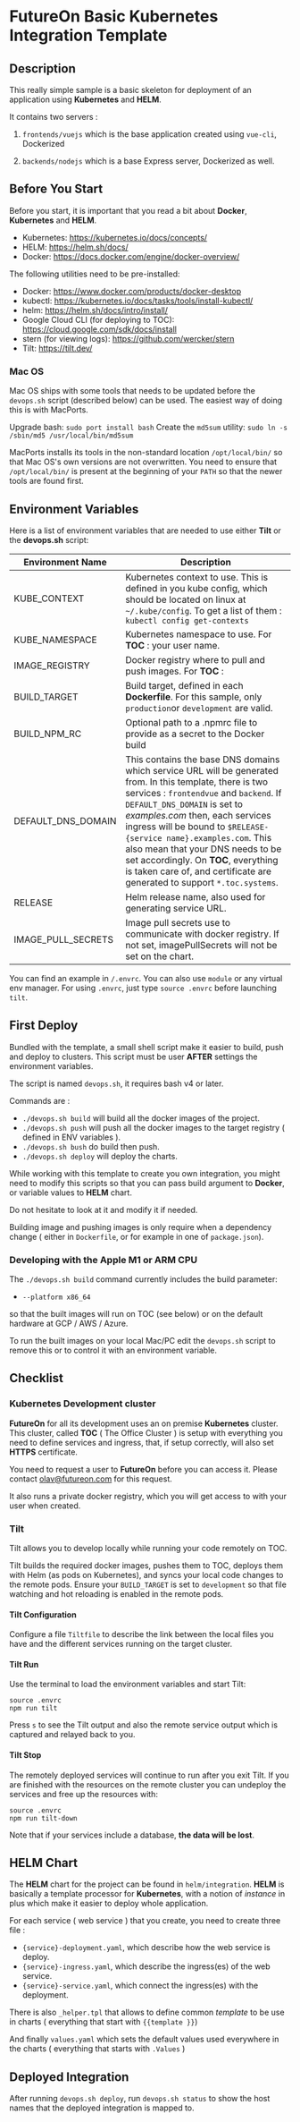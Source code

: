 # FutureOn Basic Kubernetes Integration Template

## Description

This really simple sample is a basic skeleton for deployment of an application using **Kubernetes** and **HELM**.

It contains two servers :

1. `frontends/vuejs` which is the base application created using `vue-cli`, Dockerized

2. `backends/nodejs` which is a base Express server, Dockerized as well.

## Before You Start

Before you start, it is important that you read a bit about **Docker**, **Kubernetes** and **HELM**.

* Kubernetes: https://kubernetes.io/docs/concepts/
* HELM: https://helm.sh/docs/
* Docker: https://docs.docker.com/engine/docker-overview/

The following utilities need to be pre-installed:

* Docker: https://www.docker.com/products/docker-desktop
* kubectl: https://kubernetes.io/docs/tasks/tools/install-kubectl/
* helm: https://helm.sh/docs/intro/install/
* Google Cloud CLI (for deploying to TOC): https://cloud.google.com/sdk/docs/install
* stern (for viewing logs): https://github.com/wercker/stern
* Tilt: https://tilt.dev/

### Mac OS

Mac OS ships with some tools that needs to be updated before the `devops.sh` script (described below) can be used. The easiest way of doing this is with MacPorts.

Upgrade bash: `sudo port install bash`
Create the `md5sum` utility: `sudo ln -s /sbin/md5 /usr/local/bin/md5sum`

MacPorts installs its tools in the non-standard location `/opt/local/bin/` so that Mac OS's own versions are not overwritten. You need to ensure that `/opt/local/bin/` is present at the beginning of your `PATH` so that the newer tools are found first.

## Environment Variables

Here is a list of environment variables that are needed to use either **Tilt** or the **devops.sh** script:

| Environment Name   | Description                                                  |
| ------------------ | ------------------------------------------------------------ |
| KUBE_CONTEXT       | Kubernetes context to use. This is defined in you kube config, which should be located on linux at `~/.kube/config`. To get a list of them : `kubectl config get-contexts` |
| KUBE_NAMESPACE     | Kubernetes namespace to use. For **TOC** : your user name.   |
| IMAGE_REGISTRY     | Docker registry where to pull and push images. For **TOC** : |
| BUILD_TARGET       | Build target, defined in each **Dockerfile**. For this sample, only  `production`or `development` are valid. |
| BUILD_NPM_RC       | Optional path to a .npmrc file to provide as a secret to the Docker build |
| DEFAULT_DNS_DOMAIN | This contains the base DNS domains which service URL will be generated from. In this template, there is two services : `frontendvue` and `backend`. If `DEFAULT_DNS_DOMAIN` is set to *examples.com* then,  each services ingress will be bound to `$RELEASE-{service name}.examples.com`. This also mean that your DNS needs to be set accordingly. On **TOC**, everything is taken care of, and certificate are generated to support `*.toc.systems`. |
| RELEASE            | Helm release name, also used for generating service URL.      |
| IMAGE_PULL_SECRETS | Image pull secrets use to communicate with docker registry. If not set, imagePullSecrets will not be set on the chart.

You can find an example in `/.envrc`. You can also use `module` or any virtual env manager.
For using `.envrc`, just type `source .envrc` before launching `tilt`.

## First Deploy

Bundled with the template, a small shell script make it easier to build, push and deploy to clusters. This script must be user **AFTER** settings the environment variables.

The script is named `devops.sh`, it requires bash v4 or later.

Commands are :

* `./devops.sh build` will build all the docker images of the project.
* `./devops.sh push` will push all the docker images to the target registry ( defined in ENV variables ).
* `./devops.sh bush` do build then push.
* `./devops.sh deploy` will deploy the charts.

While working with this template to create you own integration, you might need to modify this scripts so that you can pass build argument to **Docker**, or variable values to **HELM** chart.

Do not hesitate to look at it and modify it if needed.

Building image and pushing images is only require when a dependency change ( either in `Dockerfile`, or for example in one of `package.json`).

### Developing with the Apple M1 or ARM CPU

The `./devops.sh build` command currently includes the build parameter:

* `--platform x86_64`

so that the built images will run on TOC (see below) or on the default hardware at
GCP / AWS / Azure.

To run the built images on your local Mac/PC edit the `devops.sh` script to remove
this or to control it with an environment variable.

## Checklist

### Kubernetes Development cluster

**FutureOn** for all its development uses an on premise **Kubernetes** cluster. This cluster, called **TOC** ( The Office Cluster ) is setup  with everything you need to define services and ingress, that, if setup correctly, will also set **HTTPS** certificate.

You need to request a user to **FutureOn** before you can access it. Please contact olav@futureon.com for this request.

It also runs a private docker registry, which you will get access to with your user when created.

### Tilt

Tilt allows you to develop locally while running your code remotely on TOC.

Tilt builds the required docker images, pushes them to TOC, deploys them with Helm (as pods on Kubernetes),
and syncs your local code changes to the remote pods. Ensure your `BUILD_TARGET` is set to `development` so that
file watching and hot reloading is enabled in the remote pods.

#### Tilt Configuration

Configure a file `Tiltfile` to describe the link between the local files you have and the different services running on the target cluster.

#### Tilt Run

Use the terminal to load the environment variables and start Tilt:

```
source .envrc
npm run tilt
```

Press `s` to see the Tilt output and also the remote service output which is captured and relayed back to you.

#### Tilt Stop

The remotely deployed services will continue to run after you exit Tilt. If you are finished with
the resources on the remote cluster you can undeploy the services and free up the resources with:

```
source .envrc
npm run tilt-down
```

Note that if your services include a database, **the data will be lost**.

## HELM Chart

The **HELM** chart for the project can be found in `helm/integration`. **HELM** is basically a template processor for **Kubernetes**, with a notion of *instance* in plus which make it easier to deploy whole application.

For each service ( web service ) that you create, you need to create three file :
* `{service}-deployment.yaml`, which describe how the web service is deploy.
* `{service}-ingress.yaml`, which describe the ingress(es) of the web service.
* `{service}-service.yaml`, which connect the ingress(es) with the deployment.

There is also `_helper.tpl` that allows to define common *template* to be use in charts ( everything that start  with `{{template }}`)

And finally `values.yaml` which sets the default values used everywhere in the charts ( everything that starts with `.Values` )

## Deployed Integration

After running `devops.sh deploy`, run `devops.sh status` to show the host names that the deployed integration is mapped to.
